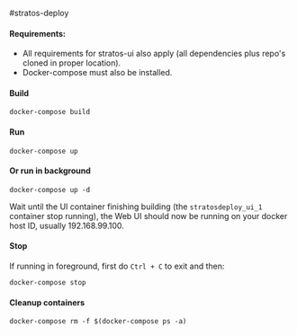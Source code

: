 #stratos-deploy

#### Requirements:
- All requirements for stratos-ui also apply (all dependencies plus repo's cloned in proper location).
- Docker-compose must also be installed.


#### Build
```
docker-compose build
```

#### Run
```
docker-compose up
```

#### Or run in background
```
docker-compose up -d
```

Wait until the UI container finishing building (the `stratosdeploy_ui_1` container stop running), the Web UI should now be running on your docker host ID, usually 192.168.99.100.

#### Stop

If running in foreground, first do `Ctrl + C` to exit and then:
```
docker-compose stop
```

#### Cleanup containers
```
docker-compose rm -f $(docker-compose ps -a)
```
